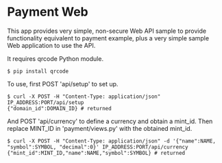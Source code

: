 Payment Web
==========
This app provides very simple, non-secure Web API sample to provide functionality equivalent to payment example, plus a very simple sample Web application to use the API.

It requires qrcode Python module.
```shell
$ pip install qrcode
```

To use, first POST 'api/setup' to set up.

```shell
$ curl -X POST -H "Content-Type: application/json"  IP_ADDRESS:PORT/api/setup
{"domain_id":DOMAIN_ID} # returned
```

And POST 'api/currency' to define a currency and obtain a mint_id. Then replace MINT_ID in 'payment/views.py' with the obtained mint_id.

```shell
$ curl -X POST -H "Content-Type: application/json" -d '{"name":NAME, "symbol":SYMBOL, "decimal":0}' IP_ADDRESS:PORT/api/currency
{"mint_id":MINT_ID,"name":NAME,"symbol":SYMBOL} # returned
```
